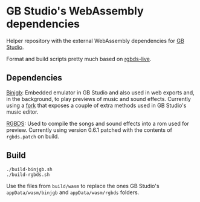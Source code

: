 
# GB Studio's WebAssembly dependencies

Helper repository with the external WebAssembly dependencies for [GB Studio](https://github.com/chrismaltby/gb-studio). 

Format and build scripts pretty much based on [rgbds-live](https://github.com/gbdev/rgbds-live/).

## Dependencies
[Binjgb](https://github.com/binji/binjgb): Embedded emulator in GB Studio and also used in web exports and, in the background, to play previews of music and sound effects. Currently using a [fork](https://github.com/pau-tomas/binjgb/tree/gb-studio) that exposes a couple of extra methods used in GB Studio's music editor.

[RGBDS](https://rgbds.gbdev.io/): Used to compile the songs and sound effects into a rom used for preview. Currently using version 0.6.1 patched with the contents of `rgbds.patch` on build.

## Build

```
./build-binjgb.sh
./build-rgbds.sh
```

Use the files from `build/wasm` to replace the ones GB Studio's `appData/wasm/binjgb` and `appData/wasm/rgbds` folders.



